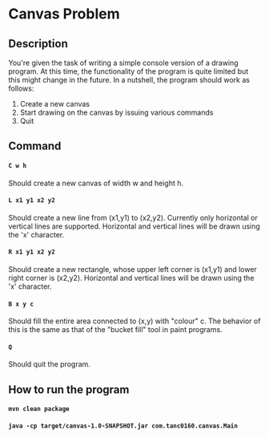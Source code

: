 # Canvas Problem

## Description
You're given the task of writing a simple console version of a drawing program.
At this time, the functionality of the program is quite limited but this might change in the future.
In a nutshell, the program should work as follows:
 1. Create a new canvas
 2. Start drawing on the canvas by issuing various commands
 3. Quit

## Command
#### `C w h`           
Should create a new canvas of width w and height h.
#### `L x1 y1 x2 y2`   
Should create a new line from (x1,y1) to (x2,y2). Currently only horizontal or vertical lines are supported. Horizontal and vertical lines will be drawn using the 'x' character.
#### `R x1 y1 x2 y2`  
Should create a new rectangle, whose upper left corner is (x1,y1) and lower right corner is (x2,y2). Horizontal and vertical lines will be drawn using the 'x' character.
#### `B x y c`         
Should fill the entire area connected to (x,y) with "colour" c. The behavior of this is the same as that of the "bucket fill" tool in paint programs.
#### `Q`               
Should quit the program.

## How to run the program
#### `mvn clean package`
#### `java -cp target/canvas-1.0-SNAPSHOT.jar com.tanc0160.canvas.Main`

